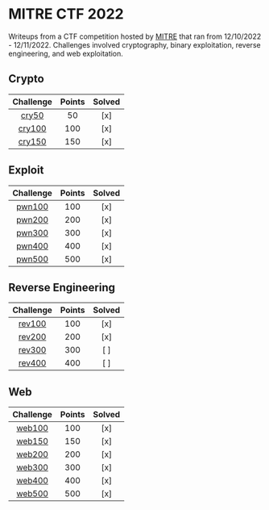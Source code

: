# MITRE CTF 2022
Writeups from a CTF competition hosted by [MITRE](https://www.mitre.org/) that ran from 12/10/2022 - 12/11/2022. Challenges involved cryptography, binary exploitation, reverse engineering, and web exploitation.

## Crypto
|Challenge|Points|Solved|
|:---:|:---:|:---:|
|[cry50](./cry/cry50)|50|[x]|
|[cry100](./cry/cry100)|100|[x]|
|[cry150](./cry/cry150)|150|[x]|

## Exploit
|Challenge|Points|Solved|
|:---:|:---:|:---:|
|[pwn100](./pwn/pwn100)|100|[x]|
|[pwn200](./pwn/pwn200)|200|[x]|
|[pwn300](./pwn/pwn300)|300|[x]|
|[pwn400](./pwn/pwn400)|400|[x]|
|[pwn500](./pwn/pwn500)|500|[x]|

## Reverse Engineering
|Challenge|Points|Solved|
|:---:|:---:|:---:|
|[rev100](./rev/rev100)|100|[x]|
|[rev200](./rev/rev200)|200|[x]|
|[rev300](./rev/rev300)|300|[ ]|
|[rev400](./rev/rev400)|400|[ ]|

## Web
|Challenge|Points|Solved|
|:---:|:---:|:---:|
|[web100](./web/web100)|100|[x]|
|[web150](./web/web150)|150|[x]|
|[web200](./web/web200)|200|[x]|
|[web300](./web/web300)|300|[x]|
|[web400](./web/web400)|400|[x]|
|[web500](./web/web500)|500|[x]|